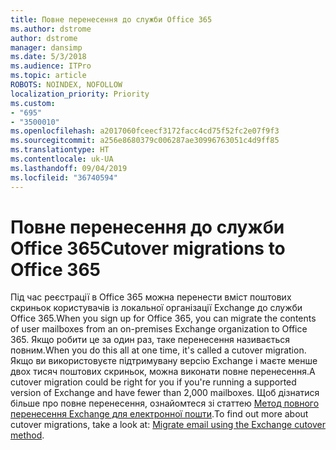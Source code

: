```yaml
---
title: Повне перенесення до служби Office 365
ms.author: dstrome
author: dstrome
manager: dansimp
ms.date: 5/3/2018
ms.audience: ITPro
ms.topic: article
ROBOTS: NOINDEX, NOFOLLOW
localization_priority: Priority
ms.custom:
- "695"
- "3500010"
ms.openlocfilehash: a2017060fceecf3172facc4cd75f52fc2e07f9f3
ms.sourcegitcommit: a256e8680379c006287ae30996763051c4d9ff85
ms.translationtype: HT
ms.contentlocale: uk-UA
ms.lasthandoff: 09/04/2019
ms.locfileid: "36740594"
---
```

# <a name="cutover-migrations-to-office-365"></a><span data-ttu-id="d33ad-102">Повне перенесення до служби Office 365</span><span class="sxs-lookup"><span data-stu-id="d33ad-102">Cutover migrations to Office 365</span></span>

<span data-ttu-id="d33ad-103">Під час реєстрації в Office 365 можна перенести вміст поштових скриньок користувачів із локальної організації Exchange до служби Office 365.</span><span class="sxs-lookup"><span data-stu-id="d33ad-103">When you sign up for Office 365, you can migrate the contents of user mailboxes from an on-premises Exchange organization to Office 365.</span></span> <span data-ttu-id="d33ad-104">Якщо робити це за один раз, таке перенесення називається повним.</span><span class="sxs-lookup"><span data-stu-id="d33ad-104">When you do this all at one time, it's called a cutover migration.</span></span> <span data-ttu-id="d33ad-105">Якщо ви використовуєте підтримувану версію Exchange і маєте менше двох тисяч поштових скриньок, можна виконати повне перенесення.</span><span class="sxs-lookup"><span data-stu-id="d33ad-105">A cutover migration could be right for you if you're running a supported version of Exchange and have fewer than 2,000 mailboxes.</span></span> <span data-ttu-id="d33ad-106">Щоб дізнатися більше про повне перенесення, ознайомтеся зі статтею [Метод повного перенесення Exchange для електронної пошти](https://docs.microsoft.com/Exchange/mailbox-migration/cutover-migration-to-office-365).</span><span class="sxs-lookup"><span data-stu-id="d33ad-106">To find out more about cutover migrations, take a look at: [Migrate email using the Exchange cutover method](https://docs.microsoft.com/Exchange/mailbox-migration/cutover-migration-to-office-365).</span></span>
  